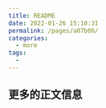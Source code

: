```yaml
---
title: README
date: 2022-01-26 15:10:31
permalink: /pages/a07b06/
categories:
  - more
tags:
  - 
---
```

## 更多的正文信息